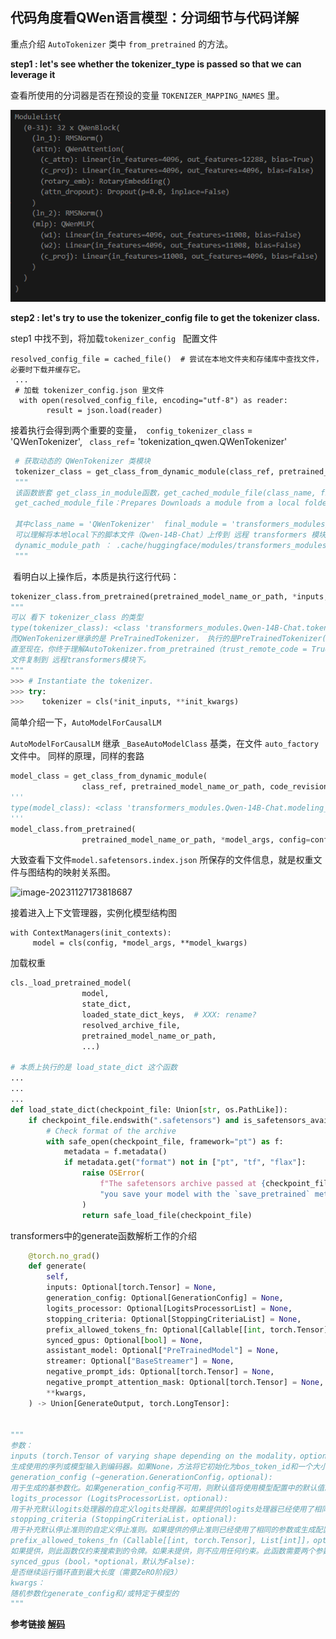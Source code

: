 ## 代码角度看QWen语言模型：分词细节与代码详解



重点介绍 `AutoTokenizer` 类中 `from_pretrained` 的方法。

**step1 : let's see whether the tokenizer_type is passed so that we can leverage it**

 查看所使用的分词器是否在预设的变量 `TOKENIZER_MAPPING_NAMES` 里。

![](.\assets\qwen\image-20231122184948035.png)

**step2 :  let's try to use the tokenizer_config file to get the tokenizer class.**

  step1 中找不到，将加载`tokenizer_config ` 配置文件

```
resolved_config_file = cached_file()  # 尝试在本地文件夹和存储库中查找文件，必要时下载并缓存它。
 ...
 # 加载 tokenizer_config.json 里文件
  with open(resolved_config_file, encoding="utf-8") as reader:
        result = json.load(reader)
```

接着执行会得到两个重要的变量，` config_tokenizer_class` =   'QWenTokenizer',  ` class_ref`= 'tokenization_qwen.QWenTokenizer'

```python
 # 获取动态的 QWenTokenizer 类模块
 tokenizer_class = get_class_from_dynamic_module(class_ref, pretrained_model_name_or_path, **kwargs)
 """
 该函数嵌套 get_class_in_module函数，get_cached_module_file(class_name, final_module.replace(".py", ""))
 get_cached_module_file：Prepares Downloads a module from a local folder or a distant repo and returns its path inside the cached  Transformers module.
 
 其中class_name = 'QWenTokenizer'  final_module = 'transformers_modules/Qwen-14B-Chat/tokenization_qwen.py'
 可以理解将本地local下的脚本文件（Qwen-14B-Chat）上传到 远程 transformers 模块下，即dynamic_module_path，便于使用tansformers其他基本组件模块。
 dynamic_module_path ： .cache/huggingface/modules/transformers_modules/Qwen-14B-Chat
 """
```

​    看明白以上操作后，本质是执行这行代码：

```python
tokenizer_class.from_pretrained(pretrained_model_name_or_path, *inputs, **kwargs)
"""
可以 看下 tokenizer_class 的类型
type(tokenizer_class): <class 'transformers_modules.Qwen-14B-Chat.tokenization_qwen.QWenTokenizer'>
而QWenTokenizer继承的是 PreTrainedTokenizer， 执行的是PreTrainedTokenizer(PreTrainedTokenizerBase).from_pretrained.  
直至现在，你终于理解AutoTokenizer.from_pretrained（trust_remote_code = True）， trust_remote_code 这个参数的意义，就是本地local下的.py
文件复制到 远程transformers模块下。
"""
>>> # Instantiate the tokenizer.
>>> try:
>>>    tokenizer = cls(*init_inputs, **init_kwargs)
```



简单介绍一下，`AutoModelForCausalLM`

`AutoModelForCausalLM`  继承  `_BaseAutoModelClass` 基类，在文件 `auto_factory` 文件中。 
同样的原理，同样的套路

```python
model_class = get_class_from_dynamic_module(
                class_ref, pretrained_model_name_or_path, code_revision=code_revision, **hub_kwargs, **kwargs)
'''
type(model_class): <class 'transformers_modules.Qwen-14B-Chat.modeling_qwen.QWenLMHeadModel'>
'''
model_class.from_pretrained(
                pretrained_model_name_or_path, *model_args, config=config, **hub_kwargs, **kwargs)

```

大致查看下文件`model.safetensors.index.json` 所保存的文件信息，就是权重文件与图结构的映射关系图。

![image-20231127173818687](C:\Users\wangwj-t\AppData\Roaming\Typora\typora-user-images\image-20231127173818687.png)

接着进入上下文管理器，实例化模型结构图

```
with ContextManagers(init_contexts):
     model = cls(config, *model_args, **model_kwargs)
```

加载权重

```python
cls._load_pretrained_model(
                model,
                state_dict,
                loaded_state_dict_keys,  # XXX: rename?
                resolved_archive_file,
                pretrained_model_name_or_path,
                ...)

# 本质上执行的是 load_state_dict 这个函数
...
...
...
def load_state_dict(checkpoint_file: Union[str, os.PathLike]):
    if checkpoint_file.endswith(".safetensors") and is_safetensors_available():
        # Check format of the archive
        with safe_open(checkpoint_file, framework="pt") as f:
            metadata = f.metadata()
            if metadata.get("format") not in ["pt", "tf", "flax"]:
                raise OSError(
                    f"The safetensors archive passed at {checkpoint_file} does not contain the valid metadata. Make sure "
                    "you save your model with the `save_pretrained` method."
                )
                return safe_load_file(checkpoint_file)
```

transformers中的generate函数解析工作的介绍

```python
    @torch.no_grad()
    def generate(
        self,
        inputs: Optional[torch.Tensor] = None,
        generation_config: Optional[GenerationConfig] = None,
        logits_processor: Optional[LogitsProcessorList] = None,
        stopping_criteria: Optional[StoppingCriteriaList] = None,
        prefix_allowed_tokens_fn: Optional[Callable[[int, torch.Tensor], List[int]]] = None,
        synced_gpus: Optional[bool] = None,
        assistant_model: Optional["PreTrainedModel"] = None,
        streamer: Optional["BaseStreamer"] = None,
        negative_prompt_ids: Optional[torch.Tensor] = None,
        negative_prompt_attention_mask: Optional[torch.Tensor] = None,
        **kwargs,
    ) -> Union[GenerateOutput, torch.LongTensor]:
        
        
"""
参数：
inputs (torch.Tensor of varying shape depending on the modality，optional):
生成使用的序列或模型输入到编码器。如果None，方法将它初始化为bos_token_id和一个大小为1的批次大小。对于只包含解码器的模型，inputs应该以input_ids的形式输入。对于编码器-解码器模型，inputs可以代表input_ids，input_values，input_features或pixel_values的任何一种。
generation_config (~generation.GenerationConfig，optional):
用于生成的基参数化。如果generation_config不可用，则默认值将使用模型配置中的默认值。如果提供的参数与generation_config中的参数匹配，则将使用这些参数。如果不提供generation_config，则将使用以下加载顺序：1）从generation_config.json模型文件中获取；2）从模型配置中获取。请注意，未指定的参数将继承~generation.GenerationConfig的默认值，其文档应该用于参数化生成。
logits_processor (LogitsProcessorList，optional):
用于补充默认logits处理器的自定义logits处理器。如果提供的logits处理器已经使用了相同的参数或生成配置，则会引发错误。此功能旨在为高级用户提供便利。
stopping_criteria (StoppingCriteriaList，optional):
用于补充默认停止准则的自定义停止准则。如果提供的停止准则已经使用了相同的参数或生成配置，则会引发错误。此功能旨在为高级用户提供便利。
prefix_allowed_tokens_fn (Callable[[int, torch.Tensor], List[int]]，optional):
如果提供，则此函数仅约束搜索到的令牌。如果未提供，则不应用任何约束。此函数需要两个参数：批次IDbatch_id和input_ids。它应该返回一个条件为batch_id和以前生成的令牌inputs_ids的令牌列表。此功能可用于约束带前缀的生成，如自回归实体检索中所述。
synced_gpus (bool，*optional，默认为False):
是否继续运行循环直到最大长度（需要ZeRO阶段3）
kwargs：
随机参数化generate_config和/或特定于模型的
"""        
```

 **参考链接  [解码](https://www.likecs.com/show-308663700.html)**

